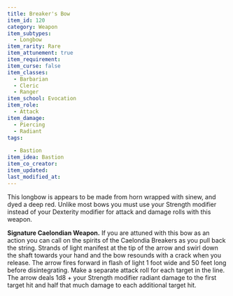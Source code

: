 ```yaml
---
title: Breaker's Bow
item_id: 120
category: Weapon
item_subtypes:
  - Longbow
item_rarity: Rare
item_attunement: true
item_requirement:
item_curse: false
item_classes:
  - Barbarian
  - Cleric
  - Ranger
item_school: Evocation
item_role:
  - Attack
item_damage:
  - Piercing
  - Radiant
tags:
  
  - Bastion
item_idea: Bastion
item_co_creator:
item_updated:
last_modified_at:
---
```


This longbow is appears to be made from horn wrapped with sinew, and dyed a deep red. Unlike most bows you must use your Strength modifier instead of your Dexterity modifier for attack and damage rolls with this weapon.

**Signature Caelondian Weapon.** If you are attuned with this bow as an action you can call on the spirits of the Caelondia Breakers as you pull back the string. Strands of light manifest at the tip of the arrow and swirl down the shaft towards your hand and the bow resounds with a crack when you release. The arrow fires forward in flash of light 1 foot wide and 50 feet long before disintegrating. Make a separate attack roll for each target in the line. The arrow deals 1d8 + your Strength modifier radiant damage to the first target hit and half that much damage to each additional target hit.
